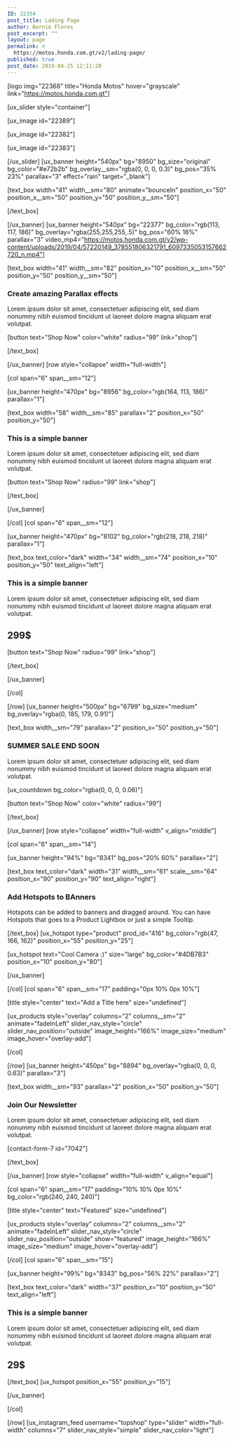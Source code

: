 ```yaml
---
ID: 22354
post_title: Lading Page
author: Bernie Flores
post_excerpt: ""
layout: page
permalink: >
  https://motos.honda.com.gt/v2/lading-page/
published: true
post_date: 2019-04-25 12:11:28
---
```

<!-- wp:html -->
[logo img="22368" title="Honda Motos" hover="grayscale" link="https://motos.honda.com.gt"]

[ux_slider style="container"]

[ux_image id="22389"]

[ux_image id="22382"]

[ux_image id="22383"]


[/ux_slider]
[ux_banner height="540px" bg="8950" bg_size="original" bg_color="#e72b2b" bg_overlay__sm="rgba(0, 0, 0, 0.3)" bg_pos="35% 23%" parallax="3" effect="rain" target="_blank"]

[text_box width="41" width__sm="80" animate="bounceIn" position_x="50" position_x__sm="50" position_y="50" position_y__sm="50"]


[/text_box]

[/ux_banner]
[ux_banner height="540px" bg="22377" bg_color="rgb(113, 117, 186)" bg_overlay="rgba(255,255,255,.5)" bg_pos="60% 16%" parallax="3" video_mp4="https://motos.honda.com.gt/v2/wp-content/uploads/2019/04/57220149_378551806321791_6097335053157662720_n.mp4"]

[text_box width="41" width__sm="82" position_x="10" position_x__sm="50" position_y="50" position_y__sm="50"]

<h3 class="uppercase"><strong>Create amazing Parallax effects</strong></h3>
<p>Lorem ipsum dolor sit amet, consectetuer adipiscing elit, sed diam nonummy nibh euismod tincidunt ut laoreet dolore magna aliquam erat volutpat.</p>
[button text="Shop Now" color="white" radius="99" link="shop"]


[/text_box]

[/ux_banner]
[row style="collapse" width="full-width"]

[col span="6" span__sm="12"]

[ux_banner height="470px" bg="8956" bg_color="rgb(164, 113, 186)" parallax="1"]

[text_box width="58" width__sm="85" parallax="2" position_x="50" position_y="50"]

<h3 class="uppercase"><strong>This is a simple banner</strong></h3>
<p>Lorem ipsum dolor sit amet, consectetuer adipiscing elit, sed diam nonummy nibh euismod tincidunt ut laoreet dolore magna aliquam erat volutpat.</p>
[button text="Shop Now" radius="99" link="shop"]


[/text_box]

[/ux_banner]

[/col]
[col span="6" span__sm="12"]

[ux_banner height="470px" bg="8102" bg_color="rgb(218, 218, 218)" parallax="1"]

[text_box text_color="dark" width="34" width__sm="74" position_x="10" position_y="50" text_align="left"]

<h3 class="uppercase"><strong>This is a simple banner</strong></h3>
<p>Lorem ipsum dolor sit amet, consectetuer adipiscing elit, sed diam nonummy nibh euismod tincidunt ut laoreet dolore magna aliquam erat volutpat.</p>
<h2><strong>299$</strong></h2>
[button text="Shop Now" radius="99" link="shop"]


[/text_box]

[/ux_banner]

[/col]

[/row]
[ux_banner height="500px" bg="6799" bg_size="medium" bg_overlay="rgba(0, 185, 179, 0.91)"]

[text_box width__sm="79" parallax="2" position_x="50" position_y="50"]

<h3 class="uppercase"><strong>SUMMER SALE END SOON</strong></h3>
<p>Lorem ipsum dolor sit amet, consectetuer adipiscing elit, sed diam nonummy nibh euismod tincidunt ut laoreet dolore magna aliquam erat volutpat.</p>
[ux_countdown bg_color="rgba(0, 0, 0, 0.06)"]

[button text="Shop Now" color="white" radius="99"]


[/text_box]

[/ux_banner]
[row style="collapse" width="full-width" v_align="middle"]

[col span="6" span__sm="14"]

[ux_banner height="94%" bg="8341" bg_pos="20% 60%" parallax="2"]

[text_box text_color="dark" width="31" width__sm="61" scale__sm="64" position_x="90" position_y="90" text_align="right"]

<h3 class="uppercase"><strong>Add Hotspots to BAnners</strong></h3>
<p class="lead">Hotspots can be added to banners and dragged around. You can have Hotspots that goes to a Product Lightbox or just a simple Tooltip.</p>

[/text_box]
[ux_hotspot type="product" prod_id="416" bg_color="rgb(47, 166, 162)" position_x="55" position_y="25"]

[ux_hotspot text="Cool Camera :)" size="large" bg_color="#4DB7B3" position_x="10" position_y="80"]


[/ux_banner]

[/col]
[col span="6" span__sm="17" padding="0px 10% 0px 10%"]

[title style="center" text="Add a Title here" size="undefined"]

[ux_products style="overlay" columns="2" columns__sm="2" animate="fadeInLeft" slider_nav_style="circle" slider_nav_position="outside" image_height="166%" image_size="medium" image_hover="overlay-add"]


[/col]

[/row]
[ux_banner height="450px" bg="8894" bg_overlay="rgba(0, 0, 0, 0.63)" parallax="3"]

[text_box width__sm="93" parallax="2" position_x="50" position_y="50"]

<h3 class="uppercase"><strong>Join Our Newsletter</strong></h3>
<p>Lorem ipsum dolor sit amet, consectetuer adipiscing elit, sed diam nonummy nibh euismod tincidunt ut laoreet dolore magna aliquam erat volutpat.</p>
[contact-form-7 id="7042"]


[/text_box]

[/ux_banner]
[row style="collapse" width="full-width" v_align="equal"]

[col span="6" span__sm="17" padding="10% 10% 0px 10%" bg_color="rgb(240, 240, 240)"]

[title style="center" text="Featured" size="undefined"]

[ux_products style="overlay" columns="2" columns__sm="2" animate="fadeInLeft" slider_nav_style="circle" slider_nav_position="outside" show="featured" image_height="166%" image_size="medium" image_hover="overlay-add"]


[/col]
[col span="6" span__sm="15"]

[ux_banner height="99%" bg="8343" bg_pos="56% 22%" parallax="2"]

[text_box text_color="dark" width="37" position_x="10" position_y="50" text_align="left"]

<h3 class="uppercase"><strong>This is a simple banner</strong></h3>
<p>Lorem ipsum dolor sit amet, consectetuer adipiscing elit, sed diam nonummy nibh euismod tincidunt ut laoreet dolore magna aliquam erat volutpat.</p>
<h2><strong>29$</strong></h2>

[/text_box]
[ux_hotspot position_x="55" position_y="15"]


[/ux_banner]

[/col]

[/row]
[ux_instagram_feed username="topshop" type="slider" width="full-width" columns="7" slider_nav_style="simple" slider_nav_color="light"]


<!-- /wp:html -->